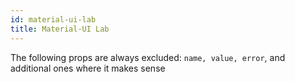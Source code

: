 ```yaml
---
id: material-ui-lab
title: Material-UI Lab
---
```


The following props are always excluded: `name, value, error`, and additional ones where it makes sense
